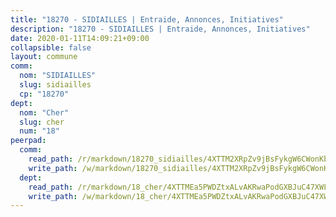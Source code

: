 ```yaml
---
title: "18270 - SIDIAILLES | Entraide, Annonces, Initiatives"
description: "18270 - SIDIAILLES | Entraide, Annonces, Initiatives"
date: 2020-01-11T14:09:21+09:00
collapsible: false
layout: commune
comm:
  nom: "SIDIAILLES"
  slug: sidiailles
  cp: "18270"
dept:
  nom: "Cher"
  slug: cher
  num: "18"
peerpad:
  comm:
    read_path: /r/markdown/18270_sidiailles/4XTTM2XRpZv9jBsFykgW6CWonKbXRssJE4QK4DK1QXqwBT59f
    write_path: /w/markdown/18270_sidiailles/4XTTM2XRpZv9jBsFykgW6CWonKbXRssJE4QK4DK1QXqwBT59f-K3TgTnkPBqkkRKjLZbms9adh5RWuEMpJRoPyoT7TUHxhjUfRqkB1UcXQiVa68KiLaBD15xp58ZbERxobscxZwsbH4duWyMU4UJ4V66u8CZSjeLpc3fppmYe1zrMG8jHcVCACgxcd
  dept:
    read_path: /r/markdown/18_cher/4XTTMEa5PWDZtxALvAKRwaPodGXBJuC47XWLMLZ5hCaMSik3w
    write_path: /w/markdown/18_cher/4XTTMEa5PWDZtxALvAKRwaPodGXBJuC47XWLMLZ5hCaMSik3w-K3TgTvT6tiupPRTeoV2zMggT6E77BmY6Zeeqwk1pvv6Bfo4GHKoyLD2hQDLMcNajnfixB5aDgngmFZba1jsFtXhXJhkZaMz5Fno5UjuUU6mkQFXv9cWu6FJLmGRziLMtgTSufDeD
---
```



